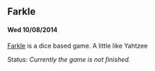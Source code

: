 ## Farkle 
#### Wed 10/08/2014

[Farkle](http://en.wikipedia.org/wiki/Farkle) is a dice based game. 
A little like Yahtzee 


Status: *Currently the game is not finished.* 